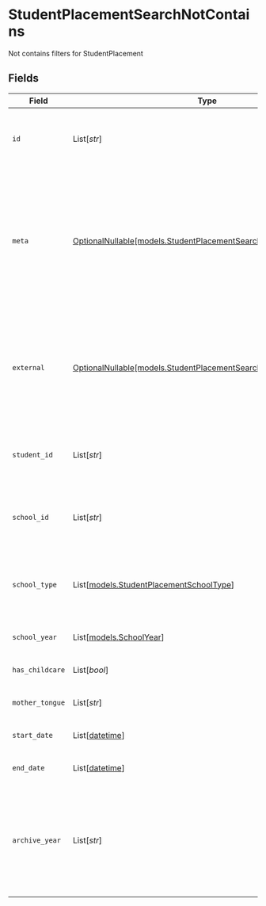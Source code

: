 # StudentPlacementSearchNotContains

Not contains filters for StudentPlacement


## Fields

| Field                                                                                                                                                                    | Type                                                                                                                                                                     | Required                                                                                                                                                                 | Description                                                                                                                                                              | Example                                                                                                                                                                  |
| ------------------------------------------------------------------------------------------------------------------------------------------------------------------------ | ------------------------------------------------------------------------------------------------------------------------------------------------------------------------ | ------------------------------------------------------------------------------------------------------------------------------------------------------------------------ | ------------------------------------------------------------------------------------------------------------------------------------------------------------------------ | ------------------------------------------------------------------------------------------------------------------------------------------------------------------------ |
| `id`                                                                                                                                                                     | List[*str*]                                                                                                                                                              | :heavy_minus_sign:                                                                                                                                                       | Unique identifier for the StudentPlacement                                                                                                                               | [<br/>"123e4567-e89b-12d3-a456-426614174000"<br/>]                                                                                                                       |
| `meta`                                                                                                                                                                   | [OptionalNullable[models.StudentPlacementSearchNotContainsMeta]](../models/studentplacementsearchnotcontainsmeta.md)                                                     | :heavy_minus_sign:                                                                                                                                                       | Metadata information for the StudentPlacement                                                                                                                            | {<br/>"createdBy": [<br/>"123e4567-e89b-12d3-a456-426614174000"<br/>],<br/>"updatedBy": [<br/>"123e4567-e89b-12d3-a456-426614174000"<br/>]<br/>}                         |
| `external`                                                                                                                                                               | [OptionalNullable[models.StudentPlacementSearchNotContainsExternal]](../models/studentplacementsearchnotcontainsexternal.md)                                             | :heavy_minus_sign:                                                                                                                                                       | External is a reusable object that can be used to store external information about the student placement from another system, used for third-party integration tracking. | {<br/>"sourceID": [<br/>"example"<br/>],<br/>"source": [<br/>"example"<br/>]<br/>}                                                                                       |
| `student_id`                                                                                                                                                             | List[*str*]                                                                                                                                                              | :heavy_minus_sign:                                                                                                                                                       | The ID of the student the placement belongs to                                                                                                                           | [<br/>"123e4567-e89b-12d3-a456-426614174000"<br/>]                                                                                                                       |
| `school_id`                                                                                                                                                              | List[*str*]                                                                                                                                                              | :heavy_minus_sign:                                                                                                                                                       | The ID of the school the student is placed in                                                                                                                            | [<br/>"123e4567-e89b-12d3-a456-426614174000"<br/>]                                                                                                                       |
| `school_type`                                                                                                                                                            | List[[models.StudentPlacementSchoolType](../models/studentplacementschooltype.md)]                                                                                       | :heavy_minus_sign:                                                                                                                                                       | The school type for the student, if not provided on Create, the school type will be fetched from the school.                                                             |                                                                                                                                                                          |
| `school_year`                                                                                                                                                            | List[[models.SchoolYear](../models/schoolyear.md)]                                                                                                                       | :heavy_minus_sign:                                                                                                                                                       | The school year the student is placed in                                                                                                                                 |                                                                                                                                                                          |
| `has_childcare`                                                                                                                                                          | List[*bool*]                                                                                                                                                             | :heavy_minus_sign:                                                                                                                                                       | Whether the student has childcare                                                                                                                                        | [<br/>true<br/>]                                                                                                                                                         |
| `mother_tongue`                                                                                                                                                          | List[*str*]                                                                                                                                                              | :heavy_minus_sign:                                                                                                                                                       | The mother tongue of the student                                                                                                                                         | [<br/>"example"<br/>]                                                                                                                                                    |
| `start_date`                                                                                                                                                             | List[[datetime](https://docs.python.org/3/library/datetime.html#datetime-objects)]                                                                                       | :heavy_minus_sign:                                                                                                                                                       | The start date of the placement                                                                                                                                          | [<br/>"2024-01-15"<br/>]                                                                                                                                                 |
| `end_date`                                                                                                                                                               | List[[datetime](https://docs.python.org/3/library/datetime.html#datetime-objects)]                                                                                       | :heavy_minus_sign:                                                                                                                                                       | The end date of the placement                                                                                                                                            | [<br/>"2024-01-15"<br/>]                                                                                                                                                 |
| `archive_year`                                                                                                                                                           | List[*str*]                                                                                                                                                              | :heavy_minus_sign:                                                                                                                                                       | The year the placement was archived for the student, in the format YYYY_YYYY where the first year is the autumn and the second year is the spring.                       | [<br/>"example"<br/>]                                                                                                                                                    |